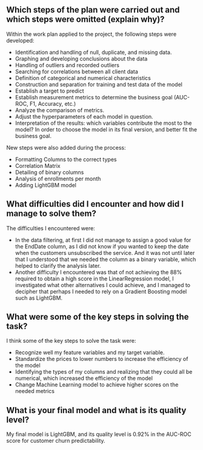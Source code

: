 ## Which steps of the plan were carried out and which steps were omitted (explain why)?

Within the work plan applied to the project, the following steps were developed:

- Identification and handling of null, duplicate, and missing data.
- Graphing and developing conclusions about the data
- Handling of outliers and recorded outliers
- Searching for correlations between all client data
- Definition of categorical and numerical characteristics
- Construction and separation for training and test data of the model
- Establish a target to predict
- Establish measurement metrics to determine the business goal (AUC-ROC, F1, Accuracy, etc.)
- Analyze the comparison of metrics.
- Adjust the hyperparameters of each model in question.
- Interpretation of the results: which variables contribute the most to the model? In order to choose the model in its final version, and better fit the business goal.

New steps were also added during the process:

- Formatting Columns to the correct types
- Correlation Matrix
- Detailing of binary columns
- Analysis of enrollments per month
- Adding LightGBM model

## What difficulties did I encounter and how did I manage to solve them?

The difficulties I encountered were:

- In the data filtering, at first I did not manage to assign a good value for the EndDate column, as I did not know if you wanted to keep the date when the customers unsubscribed the service. And it was not until later that I understood that we needed the column as a binary variable, which helped to clarify the analysis later.
- Another difficulty I encountered was that of not achieving the 88% required to obtain a high score in the LinearRegression model, I investigated what other alternatives I could achieve, and I managed to decipher that perhaps I needed to rely on a Gradient Boosting model such as LightGBM.

## What were some of the key steps in solving the task?

I think some of the key steps to solve the task were:

- Recognize well my feature variables and my target variable.
- Standardize the prices to lower numbers to increase the efficiency of the model
- Identifying the types of my columns and realizing that they could all be numerical, which increased the efficiency of the model
- Change Machine Learning model to achieve higher scores on the needed metrics

## What is your final model and what is its quality level?

My final model is LightGBM, and its quality level is 0.92% in the AUC-ROC score for customer churn predictability.
